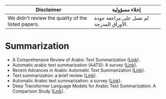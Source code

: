 |Disclaimer| إخلاء مسؤولية |
|----------|----------------|
| We didn't review the quality of the listed papers.  | لم نعمل على مراجعة جودة الأوراق المدرجة. |

# Summarization
- A Comprehensive Review of Arabic Text Summarization ([Link](https://ieeexplore.ieee.org/document/9745159)).
- Automatic arabic text summarization (AATS): A survey ([Link](https://content.iospress.com/articles/journal-of-intelligent-and-fuzzy-systems/ifs213589)).
- Recent Advances in Arabic Automatic Text Summarization ([Link](https://www.researchgate.net/profile/Ahmad-Al-Taani/publication/356993013_Recent_Advances_in_Arabic_Automatic_Text_Summarization/links/61b742f51d88475981e87efe/Recent-Advances-in-Arabic-Automatic-Text-Summarization.pdf)).
- Text summarization: a brief review ([Link](https://link.springer.com/chapter/10.1007/978-3-030-34614-0_1)).
- Automatic Arabic text summarization: a survey ([Link](https://link.springer.com/article/10.1007/s10462-015-9442-x)).
- Deep Transformer Language Models for Arabic Text Summarization: A Comparison Study ([Link](https://www.mdpi.com/2076-3417/12/23/11944)).
